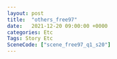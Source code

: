 ```yaml
---
layout: post
title:  "others_free97"
date:   2021-12-20 09:00:00 +0000
categories: Etc
Tags: Story Etc
SceneCode: ["scene_free97_q1_s20"]
---
```

